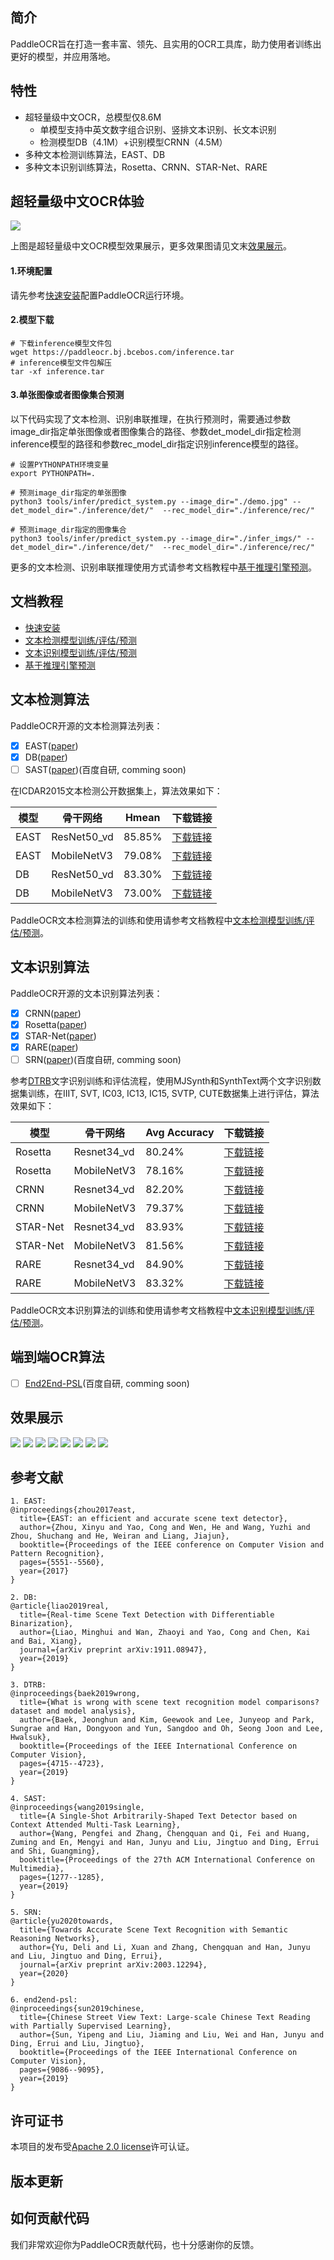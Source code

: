 
## 简介
PaddleOCR旨在打造一套丰富、领先、且实用的OCR工具库，助力使用者训练出更好的模型，并应用落地。

## 特性
- 超轻量级中文OCR，总模型仅8.6M
    - 单模型支持中英文数字组合识别、竖排文本识别、长文本识别
    - 检测模型DB（4.1M）+识别模型CRNN（4.5M）
- 多种文本检测训练算法，EAST、DB
- 多种文本识别训练算法，Rosetta、CRNN、STAR-Net、RARE

## **超轻量级中文OCR体验**

![](doc/imgs_results/11.jpg)

上图是超轻量级中文OCR模型效果展示，更多效果图请见文末[效果展示](#效果展示)。

#### 1.环境配置

请先参考[快速安装](./doc/installation.md)配置PaddleOCR运行环境。

#### 2.模型下载

```
# 下载inference模型文件包
wget https://paddleocr.bj.bcebos.com/inference.tar
# inference模型文件包解压
tar -xf inference.tar
```

#### 3.单张图像或者图像集合预测

以下代码实现了文本检测、识别串联推理，在执行预测时，需要通过参数image_dir指定单张图像或者图像集合的路径、参数det_model_dir指定检测inference模型的路径和参数rec_model_dir指定识别inference模型的路径。

```
# 设置PYTHONPATH环境变量
export PYTHONPATH=.

# 预测image_dir指定的单张图像
python3 tools/infer/predict_system.py --image_dir="./demo.jpg" --det_model_dir="./inference/det/"  --rec_model_dir="./inference/rec/"

# 预测image_dir指定的图像集合
python3 tools/infer/predict_system.py --image_dir="./infer_imgs/" --det_model_dir="./inference/det/"  --rec_model_dir="./inference/rec/"
```
更多的文本检测、识别串联推理使用方式请参考文档教程中[基于推理引擎预测](./doc/inference.md)。

## 文档教程
- [快速安装](./doc/installation.md)
- [文本检测模型训练/评估/预测](./doc/detection.md)
- [文本识别模型训练/评估/预测](./doc/recognition.md)
- [基于推理引擎预测](./doc/inference.md)

## 文本检测算法

PaddleOCR开源的文本检测算法列表：
- [x]  EAST([paper](https://arxiv.org/abs/1704.03155))
- [x]  DB([paper](https://arxiv.org/abs/1911.08947))
- [ ]  SAST([paper](https://arxiv.org/abs/1908.05498))(百度自研, comming soon)

在ICDAR2015文本检测公开数据集上，算法效果如下：

|模型|骨干网络|Hmean|下载链接|
|-|-|-|-|
|EAST|ResNet50_vd|85.85%|[下载链接](https://paddleocr.bj.bcebos.com/det_r50_vd_east.tar)|
|EAST|MobileNetV3|79.08%|[下载链接](https://paddleocr.bj.bcebos.com/det_mv3_east.tar)|
|DB|ResNet50_vd|83.30%|[下载链接](https://paddleocr.bj.bcebos.com/det_r50_vd_db.tar)|
|DB|MobileNetV3|73.00%|[下载链接](https://paddleocr.bj.bcebos.com/det_mv3_db.tar)|

PaddleOCR文本检测算法的训练和使用请参考文档教程中[文本检测模型训练/评估/预测](./doc/detection.md)。

## 文本识别算法

PaddleOCR开源的文本识别算法列表：
- [x]  CRNN([paper](https://arxiv.org/abs/1507.05717))
- [x]  Rosetta([paper](https://arxiv.org/abs/1910.05085))
- [x]  STAR-Net([paper](http://www.bmva.org/bmvc/2016/papers/paper043/index.html))
- [x]  RARE([paper](https://arxiv.org/abs/1603.03915v1))
- [ ]  SRN([paper](https://arxiv.org/abs/2003.12294))(百度自研, comming soon)

参考[DTRB](https://arxiv.org/abs/1904.01906)文字识别训练和评估流程，使用MJSynth和SynthText两个文字识别数据集训练，在IIIT, SVT, IC03, IC13, IC15, SVTP, CUTE数据集上进行评估，算法效果如下：

|模型|骨干网络|Avg Accuracy|下载链接|
|-|-|-|-|
|Rosetta|Resnet34_vd|80.24%|[下载链接](https://paddleocr.bj.bcebos.com/rec_r34_vd_none_none_ctc.tar)|
|Rosetta|MobileNetV3|78.16%|[下载链接](https://paddleocr.bj.bcebos.com/rec_mv3_none_none_ctc.tar)|
|CRNN|Resnet34_vd|82.20%|[下载链接](https://paddleocr.bj.bcebos.com/rec_r34_vd_none_bilstm_ctc.tar)|
|CRNN|MobileNetV3|79.37%|[下载链接](https://paddleocr.bj.bcebos.com/rec_mv3_none_bilstm_ctc.tar)|
|STAR-Net|Resnet34_vd|83.93%|[下载链接](https://paddleocr.bj.bcebos.com/rec_r34_vd_tps_bilstm_ctc.tar)|
|STAR-Net|MobileNetV3|81.56%|[下载链接](https://paddleocr.bj.bcebos.com/rec_mv3_tps_bilstm_ctc.tar)|
|RARE|Resnet34_vd|84.90%|[下载链接](https://paddleocr.bj.bcebos.com/rec_r34_vd_tps_bilstm_attn.tar)|
|RARE|MobileNetV3|83.32%|[下载链接](https://paddleocr.bj.bcebos.com/rec_mv3_tps_bilstm_attn.tar)|

PaddleOCR文本识别算法的训练和使用请参考文档教程中[文本识别模型训练/评估/预测](./doc/recognition.md)。

## 端到端OCR算法
- [ ]  [End2End-PSL](https://arxiv.org/abs/1909.07808)(百度自研, comming soon)

<a name="效果展示"></a>
## 效果展示
![](doc/imgs_results/1.jpg)
![](doc/imgs_results/7.jpg)
![](doc/imgs_results/12.jpg)
![](doc/imgs_results/4.jpg)
![](doc/imgs_results/6.jpg)
![](doc/imgs_results/9.jpg)
![](doc/imgs_results/16.png)
![](doc/imgs_results/22.jpg)


## 参考文献
```
1. EAST:
@inproceedings{zhou2017east,
  title={EAST: an efficient and accurate scene text detector},
  author={Zhou, Xinyu and Yao, Cong and Wen, He and Wang, Yuzhi and Zhou, Shuchang and He, Weiran and Liang, Jiajun},
  booktitle={Proceedings of the IEEE conference on Computer Vision and Pattern Recognition},
  pages={5551--5560},
  year={2017}
}

2. DB:
@article{liao2019real,
  title={Real-time Scene Text Detection with Differentiable Binarization},
  author={Liao, Minghui and Wan, Zhaoyi and Yao, Cong and Chen, Kai and Bai, Xiang},
  journal={arXiv preprint arXiv:1911.08947},
  year={2019}
}

3. DTRB:
@inproceedings{baek2019wrong,
  title={What is wrong with scene text recognition model comparisons? dataset and model analysis},
  author={Baek, Jeonghun and Kim, Geewook and Lee, Junyeop and Park, Sungrae and Han, Dongyoon and Yun, Sangdoo and Oh, Seong Joon and Lee, Hwalsuk},
  booktitle={Proceedings of the IEEE International Conference on Computer Vision},
  pages={4715--4723},
  year={2019}
}

4. SAST:
@inproceedings{wang2019single,
  title={A Single-Shot Arbitrarily-Shaped Text Detector based on Context Attended Multi-Task Learning},
  author={Wang, Pengfei and Zhang, Chengquan and Qi, Fei and Huang, Zuming and En, Mengyi and Han, Junyu and Liu, Jingtuo and Ding, Errui and Shi, Guangming},
  booktitle={Proceedings of the 27th ACM International Conference on Multimedia},
  pages={1277--1285},
  year={2019}
}

5. SRN:
@article{yu2020towards,
  title={Towards Accurate Scene Text Recognition with Semantic Reasoning Networks},
  author={Yu, Deli and Li, Xuan and Zhang, Chengquan and Han, Junyu and Liu, Jingtuo and Ding, Errui},
  journal={arXiv preprint arXiv:2003.12294},
  year={2020}
}

6. end2end-psl:
@inproceedings{sun2019chinese,
  title={Chinese Street View Text: Large-scale Chinese Text Reading with Partially Supervised Learning},
  author={Sun, Yipeng and Liu, Jiaming and Liu, Wei and Han, Junyu and Ding, Errui and Liu, Jingtuo},
  booktitle={Proceedings of the IEEE International Conference on Computer Vision},
  pages={9086--9095},
  year={2019}
}
```

## 许可证书
本项目的发布受<a href="https://github.com/PaddlePaddle/PaddleOCR/blob/master/LICENSE">Apache 2.0 license</a>许可认证。

## 版本更新

## 如何贡献代码
我们非常欢迎你为PaddleOCR贡献代码，也十分感谢你的反馈。
